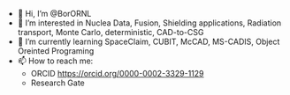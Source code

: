 - 👋 Hi, I’m @BorORNL
- 👀 I’m interested in Nuclea Data, Fusion, Shielding applications, Radiation transport, Monte Carlo, deterministic, CAD-to-CSG
- 🌱 I’m currently learning SpaceClaim, CUBIT, McCAD, MS-CADIS, Object Oreinted Programing
- 📫 How to reach me:
  - ORCID https://orcid.org/0000-0002-3329-1129
  - Research Gate

<!---
BorORNL/BorORNL is a ✨ special ✨ repository because its `README.md` (this file) appears on your GitHub profile.
You can click the Preview link to take a look at your changes.
--->
